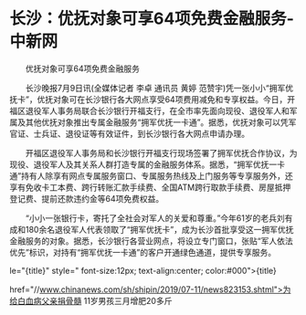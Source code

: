# 长沙：优抚对象可享64项免费金融服务-中新网

　　优抚对象可享64项免费金融服务

　　长沙晚报7月9日讯(全媒体记者 李卓 通讯员 黄婷 范赞宇)凭一张小小“拥军优抚卡”，优抚对象可在长沙银行各大网点享受64项费用减免和专享权益。今日，开福区退役军人事务局联合长沙银行开福支行，在全市率先面向现役、退役军人和军属及其他优抚对象推出专属金融服务“拥军优抚一卡通”。据悉，优抚对象可以凭军官证、士兵证、退役证等有效证件，到长沙银行各大网点申请办理。

　　开福区退役军人事务局和长沙银行开福支行现场签署了拥军优抚合作协议，为现役、退役军人及其关系人群打造专属的金融服务体系。据悉，“拥军优抚一卡通”持有人除享有网点专属服务窗口、专属服务热线及上门服务等专享服务外，还享有免收卡工本费、跨行转账汇款手续费、全国ATM跨行取款手续费、房屋抵押登记费、提前还款违约金等64项免费权益。

　　“小小一张银行卡，寄托了全社会对军人的关爱和尊重。”今年61岁的老兵刘有成和180余名退役军人代表领取了“拥军优抚卡”，成为长沙首批享受这一拥军优抚金融服务的对象。据悉，长沙银行各营业网点，将设立专门窗口，张贴“军人依法优先”标识，对持有“拥军优抚一卡通”的客户开通绿色通道，提供专享服务。

le="{title}" style=" font-size:12px; text-align:center; color:#000">{title}

href="//www.chinanews.com/sh/shipin/2019/07-11/news823153.shtml">为给白血病父亲捐骨髓 11岁男孩三月增肥20多斤
